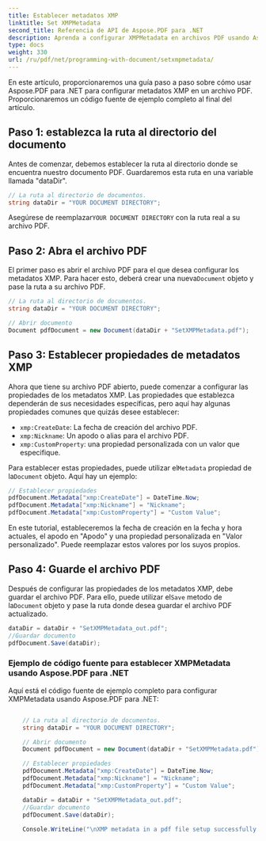 ```yaml
---
title: Establecer metadatos XMP
linktitle: Set XMPMetadata
second_title: Referencia de API de Aspose.PDF para .NET
description: Aprenda a configurar XMPMetadata en archivos PDF usando Aspose.PDF para .NET. Siga esta guía paso a paso.
type: docs
weight: 330
url: /ru/pdf/net/programming-with-document/setxmpmetadata/
---
```

En este artículo, proporcionaremos una guía paso a paso sobre cómo usar Aspose.PDF para .NET para configurar metadatos XMP en un archivo PDF. Proporcionaremos un código fuente de ejemplo completo al final del artículo.

## Paso 1: establezca la ruta al directorio del documento

Antes de comenzar, debemos establecer la ruta al directorio donde se encuentra nuestro documento PDF. Guardaremos esta ruta en una variable llamada "dataDir".

```csharp
// La ruta al directorio de documentos.
string dataDir = "YOUR DOCUMENT DIRECTORY";
```

 Asegúrese de reemplazar`YOUR DOCUMENT DIRECTORY` con la ruta real a su archivo PDF.

## Paso 2: Abra el archivo PDF

El primer paso es abrir el archivo PDF para el que desea configurar los metadatos XMP. Para hacer esto, deberá crear una nueva`Document` objeto y pase la ruta a su archivo PDF.

```csharp
// La ruta al directorio de documentos.
string dataDir = "YOUR DOCUMENT DIRECTORY";

// Abrir documento
Document pdfDocument = new Document(dataDir + "SetXMPMetadata.pdf");
```

## Paso 3: Establecer propiedades de metadatos XMP

Ahora que tiene su archivo PDF abierto, puede comenzar a configurar las propiedades de los metadatos XMP. Las propiedades que establezca dependerán de sus necesidades específicas, pero aquí hay algunas propiedades comunes que quizás desee establecer:

- `xmp:CreateDate`: La fecha de creación del archivo PDF.
- `xmp:Nickname`: Un apodo o alias para el archivo PDF.
- `xmp:CustomProperty`: una propiedad personalizada con un valor que especifique.

 Para establecer estas propiedades, puede utilizar el`Metadata` propiedad de la`Document` objeto. Aquí hay un ejemplo:

```csharp
// Establecer propiedades
pdfDocument.Metadata["xmp:CreateDate"] = DateTime.Now;
pdfDocument.Metadata["xmp:Nickname"] = "Nickname";
pdfDocument.Metadata["xmp:CustomProperty"] = "Custom Value";
```

En este tutorial, estableceremos la fecha de creación en la fecha y hora actuales, el apodo en "Apodo" y una propiedad personalizada en "Valor personalizado". Puede reemplazar estos valores por los suyos propios.

## Paso 4: Guarde el archivo PDF

 Después de configurar las propiedades de los metadatos XMP, debe guardar el archivo PDF. Para ello, puede utilizar el`Save` metodo de la`Document` objeto y pase la ruta donde desea guardar el archivo PDF actualizado.

```csharp
dataDir = dataDir + "SetXMPMetadata_out.pdf";
//Guardar documento
pdfDocument.Save(dataDir);
```

### Ejemplo de código fuente para establecer XMPMetadata usando Aspose.PDF para .NET

Aquí está el código fuente de ejemplo completo para configurar XMPMetadata usando Aspose.PDF para .NET:

```csharp

	// La ruta al directorio de documentos.
	string dataDir = "YOUR DOCUMENT DIRECTORY";

	// Abrir documento
	Document pdfDocument = new Document(dataDir + "SetXMPMetadata.pdf");

	// Establecer propiedades
	pdfDocument.Metadata["xmp:CreateDate"] = DateTime.Now;
	pdfDocument.Metadata["xmp:Nickname"] = "Nickname";
	pdfDocument.Metadata["xmp:CustomProperty"] = "Custom Value";

	dataDir = dataDir + "SetXMPMetadata_out.pdf";
	//Guardar documento
	pdfDocument.Save(dataDir);
	
	Console.WriteLine("\nXMP metadata in a pdf file setup successfully.\nFile saved at " + dataDir);

```
